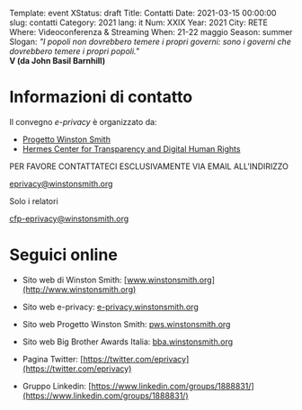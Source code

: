 Template: event
XStatus: draft
Title: Contatti
Date: 2021-03-15 00:00:00
slug: contatti
Category: 2021
lang: it
Num: XXIX
Year: 2021
City: RETE
Where: Videoconferenza & Streaming
When: 21-22 maggio
Season: summer
Slogan: <i>"I popoli non dovrebbero temere i propri governi: sono i governi che dovrebbero temere i propri popoli."</i><br/><b>V (da John Basil Barnhill)</b>

# Informazioni di contatto

Il convegno *e-privacy* è organizzato da:

- [Progetto Winston Smith](http://pws.winstonsmith.org)
- [Hermes Center for Transparency and Digital Human Rights](http://hermescenter.org)

PER FAVORE CONTATTATECI ESCLUSIVAMENTE VIA EMAIL ALL'INDIRIZZO

[eprivacy@winstonsmith.org](mailto:eprivacy@winstonsmith.org)

Solo i relatori

[cfp-eprivacy@winstonsmith.org](mailto:cfp-eprivacy@winstonsmith.org)



# Seguici online

- Sito web di Winston Smith: [www.winstonsmith.org](http://www.winstonsmith.org)

- Sito web e-privacy: [e-privacy.winstonsmith.org](http://e-privacy.winstonsmith.org)

- Sito web Progetto Winston Smith: [pws.winstonsmith.org](http://pws.winstonsmith.org)

- Sito web Big Brother Awards Italia: [bba.winstonsmith.org](http://bba.winstonsmith.org)

<!-- - Pagina Facebook: [www.facebook.com/events/120596381605441](http://www.facebook.com/events/120596381605441) -->

- Pagina Twitter: [https://twitter.com/eprivacy](https://twitter.com/eprivacy)

- Gruppo Linkedin: [https://www.linkedin.com/groups/1888831/](https://www.linkedin.com/groups/1888831/)
